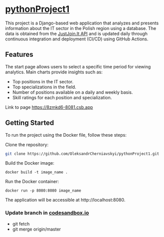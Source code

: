 # [pythonProject1](https://yt6n8m-8080.csb.app/)
This project is a Django-based web application that analyzes and presents information about the IT sector in the Polish region using a database. The data is obtained from the [JustJoin.It API](https://justjoin.it/) and is updated daily through continuous integration and deployment (CI/CD) using GitHub Actions.

## Features
The start page allows users to select a specific time period for viewing analytics.
Main charts provide insights such as:
- Top positions in the IT sector.
- Top specializations in the field.
- Number of positions available on a daily and weekly basis.
- Skill ratings for each position and specialization.

Link to page https://8zmkd6-8081.csb.app

## Getting Started
To run the project using the Docker file, follow these steps:

Clone the repository:


```bash
git clone https://github.com/OleksandrCherniavskyi/pythonProject1.git
```
Build the Docker image:


```docker
docker build -t image_name .
```

Run the Docker container:


```docker
docker run -p 8080:8080 image_name
```
The application will be accessible at http://localhost:8080.


### Update branch in [codesandbox.io](https://codesandbox.io/p/github/OleksandrCherniavskyi/pythonProject1/draft/recursing-cerf?layout=%257B%2522sidebarPanel%2522%253A%2522EXPLORER%2522%252C%2522rootPanelGroup%2522%253A%257B%2522direction%2522%253A%2522horizontal%2522%252C%2522contentType%2522%253A%2522UNKNOWN%2522%252C%2522type%2522%253A%2522PANEL_GROUP%2522%252C%2522id%2522%253A%2522ROOT_LAYOUT%2522%252C%2522panels%2522%253A%255B%257B%2522type%2522%253A%2522PANEL_GROUP%2522%252C%2522contentType%2522%253A%2522UNKNOWN%2522%252C%2522direction%2522%253A%2522vertical%2522%252C%2522id%2522%253A%2522cljx7c3c5000g356mmd82hphu%2522%252C%2522sizes%2522%253A%255B69.50900164000001%252C30.490998359999992%255D%252C%2522panels%2522%253A%255B%257B%2522type%2522%253A%2522PANEL_GROUP%2522%252C%2522contentType%2522%253A%2522EDITOR%2522%252C%2522direction%2522%253A%2522horizontal%2522%252C%2522id%2522%253A%2522EDITOR%2522%252C%2522panels%2522%253A%255B%257B%2522type%2522%253A%2522PANEL%2522%252C%2522contentType%2522%253A%2522EDITOR%2522%252C%2522id%2522%253A%2522cljx7c3c5000b356mt9fi4bi3%2522%257D%255D%252C%2522sizes%2522%253A%255B100%255D%257D%252C%257B%2522type%2522%253A%2522PANEL_GROUP%2522%252C%2522contentType%2522%253A%2522SHELLS%2522%252C%2522direction%2522%253A%2522horizontal%2522%252C%2522id%2522%253A%2522SHELLS%2522%252C%2522panels%2522%253A%255B%257B%2522type%2522%253A%2522PANEL%2522%252C%2522contentType%2522%253A%2522SHELLS%2522%252C%2522id%2522%253A%2522cljx7c3c5000f356m5lkt4ynz%2522%257D%255D%252C%2522sizes%2522%253A%255B100%255D%257D%255D%257D%252C%257B%2522type%2522%253A%2522PANEL_GROUP%2522%252C%2522contentType%2522%253A%2522DEVTOOLS%2522%252C%2522direction%2522%253A%2522vertical%2522%252C%2522id%2522%253A%2522DEVTOOLS%2522%252C%2522panels%2522%253A%255B%257B%2522type%2522%253A%2522PANEL%2522%252C%2522contentType%2522%253A%2522DEVTOOLS%2522%252C%2522id%2522%253A%2522cljx7c3c5000d356mwceb135q%2522%257D%255D%252C%2522sizes%2522%253A%255B100%255D%257D%255D%252C%2522sizes%2522%253A%255B50%252C50%255D%257D%252C%2522tabbedPanels%2522%253A%257B%2522cljx7c3c5000b356mt9fi4bi3%2522%253A%257B%2522id%2522%253A%2522cljx7c3c5000b356mt9fi4bi3%2522%252C%2522activeTabId%2522%253A%2522cll1aw31t02rk356mh7rrlsvg%2522%252C%2522tabs%2522%253A%255B%257B%2522id%2522%253A%2522cljx7c3c5000a356myn8txfxy%2522%252C%2522mode%2522%253A%2522permanent%2522%252C%2522type%2522%253A%2522FILE%2522%252C%2522filepath%2522%253A%2522%252FREADME.md%2522%252C%2522state%2522%253A%2522IDLE%2522%257D%252C%257B%2522type%2522%253A%2522FILE%2522%252C%2522filepath%2522%253A%2522%252Fmy_page%252Fchart%252Fviews.py%2522%252C%2522id%2522%253A%2522cll1aw31t02rk356mh7rrlsvg%2522%252C%2522mode%2522%253A%2522permanent%2522%252C%2522state%2522%253A%2522IDLE%2522%257D%255D%257D%252C%2522cljx7c3c5000d356mwceb135q%2522%253A%257B%2522id%2522%253A%2522cljx7c3c5000d356mwceb135q%2522%252C%2522activeTabId%2522%253A%2522cll1aerlk027m356m7yyot2ko%2522%252C%2522tabs%2522%253A%255B%257B%2522type%2522%253A%2522UNASSIGNED_PORT%2522%252C%2522port%2522%253A8080%252C%2522id%2522%253A%2522cll1aerlk027m356m7yyot2ko%2522%252C%2522mode%2522%253A%2522permanent%2522%252C%2522path%2522%253A%2522%2522%257D%255D%257D%252C%2522cljx7c3c5000f356m5lkt4ynz%2522%253A%257B%2522id%2522%253A%2522cljx7c3c5000f356m5lkt4ynz%2522%252C%2522activeTabId%2522%253A%2522cll1aeped01sp356m842gdlhv%2522%252C%2522tabs%2522%253A%255B%257B%2522id%2522%253A%2522cljx7c3c5000e356mbdrj498s%2522%252C%2522mode%2522%253A%2522permanent%2522%252C%2522type%2522%253A%2522TERMINAL%2522%252C%2522shellId%2522%253A%2522cll3fcwuc003ad7gn0nwufa5c%2522%257D%252C%257B%2522type%2522%253A%2522TASK_LOG%2522%252C%2522taskId%2522%253A%2522docker%2520build%2520-t%2520image_name%2520.%2522%252C%2522id%2522%253A%2522cll1ad2jr010m356mm4af3xhu%2522%252C%2522mode%2522%253A%2522permanent%2522%257D%252C%257B%2522type%2522%253A%2522TASK_LOG%2522%252C%2522taskId%2522%253A%2522docker%2520run%2520-p%25208080%253A8080%2520image_name%2522%252C%2522id%2522%253A%2522cll1aeped01sp356m842gdlhv%2522%252C%2522mode%2522%253A%2522permanent%2522%257D%255D%257D%257D%252C%2522showDevtools%2522%253Atrue%252C%2522showShells%2522%253Atrue%252C%2522showSidebar%2522%253Atrue%252C%2522sidebarPanelSize%2522%253A15%257D)
- git fetch
- git merge origin/master
